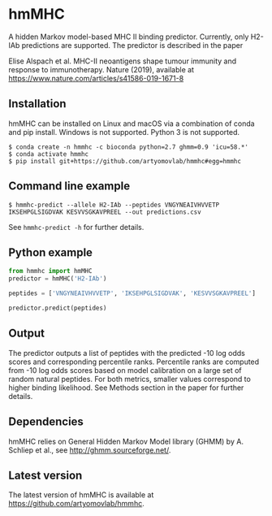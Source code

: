 # hmMHC 
A hidden Markov model-based MHC II binding predictor. Currently, only H2-IAb predictions are supported. The predictor is described in the paper

Elise Alspach et al. MHC-II neoantigens shape tumour immunity and response to immunotherapy. Nature (2019), available at https://www.nature.com/articles/s41586-019-1671-8

## Installation
hmMHC can be installed on Linux and macOS via a combination of conda and pip install. Windows is not supported. Python 3 is not supported.
```
$ conda create -n hmmhc -c bioconda python=2.7 ghmm=0.9 'icu=58.*'
$ conda activate hmmhc
$ pip install git+https://github.com/artyomovlab/hmmhc#egg=hmmhc
```

## Command line example
```
$ hmmhc-predict --allele H2-IAb --peptides VNGYNEAIVHVVETP IKSEHPGLSIGDVAK KESVVSGKAVPREEL --out predictions.csv
```
See `hmmhc-predict -h` for further details.

## Python example
```python
from hmmhc import hmMHC
predictor = hmMHC('H2-IAb')

peptides = ['VNGYNEAIVHVVETP', 'IKSEHPGLSIGDVAK', 'KESVVSGKAVPREEL']

predictor.predict(peptides)
```

## Output

The predictor outputs a list of peptides with the predicted -10 log odds scores and corresponding percentile ranks. Percentile ranks are computed from -10 log odds scores based on model calibration on a large set of random natural peptides. For both metrics, smaller values correspond to higher binding likelihood. See Methods section in the paper for further details.

## Dependencies

hmMHC relies on General Hidden Markov Model library (GHMM) by A. Schliep et al., see http://ghmm.sourceforge.net/.

## Latest version

The latest version of hmMHC is available at https://github.com/artyomovlab/hmmhc.
